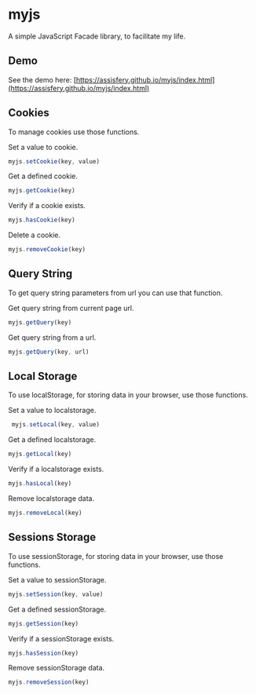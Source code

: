 
# myjs
A simple JavaScript Facade library, to facilitate my life.

## Demo
See the demo here: [https://assisfery.github.io/myjs/index.html](https://assisfery.github.io/myjs/index.html)

## Cookies
To manage cookies use those functions.

Set a value to cookie.
```js
myjs.setCookie(key, value)
```

Get a defined cookie.
```js
myjs.getCookie(key)
```

Verify if a cookie exists.
```js
myjs.hasCookie(key)
```

Delete a cookie.
```js
myjs.removeCookie(key)
```

## Query String
To get query string parameters from url you can use that function.

Get query string from current page url.
```js
myjs.getQuery(key)
```

Get query string from a url.
```js
myjs.getQuery(key, url)
```

## Local Storage
To use localStorage, for storing data in your browser, use those functions.

Set a value to localstorage.
```js
 myjs.setLocal(key, value)
```

Get a defined localstorage.
```js
myjs.getLocal(key)
```

Verify if a localstorage exists.
```js
myjs.hasLocal(key)
```

Remove localstorage data.
```js
myjs.removeLocal(key)
```

## Sessions Storage
To use sessionStorage, for storing data in your browser, use those functions.

Set a value to sessionStorage.
```js
myjs.setSession(key, value)
```

Get a defined sessionStorage.
```js
myjs.getSession(key)
```

Verify if a sessionStorage exists.
```js
myjs.hasSession(key)
```

Remove sessionStorage data.
```js
myjs.removeSession(key)
```